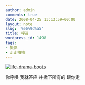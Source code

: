 ```yaml
---
author: admin
comments: true
date: 2008-04-25 13:13:59+00:00
layout: note
slug: '%e6%9d%a5'
title: 呼召
wordpress_id: 1498
tags:
- 摄影
- 走走拍拍
---
```


[![life-drama-boots](http://pic.yupoo.com/ctb.my/48796574edc0/medium.jpg)](http://www.yupoo.com/photos/view?id=ff808081197410240119843bc3c1474f)

你呼唤
我就答应
并撇下所有的
跟你走


